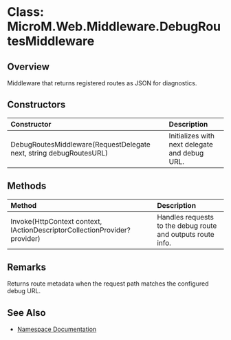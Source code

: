 # Class: MicroM.Web.Middleware.DebugRoutesMiddleware

## Overview
Middleware that returns registered routes as JSON for diagnostics.

## Constructors
| Constructor | Description |
|:--|:--|
| DebugRoutesMiddleware(RequestDelegate next, string debugRoutesURL) | Initializes with next delegate and debug URL. |

## Methods
| Method | Description |
|:--|:--|
| Invoke(HttpContext context, IActionDescriptorCollectionProvider? provider) | Handles requests to the debug route and outputs route info. |

## Remarks
Returns route metadata when the request path matches the configured debug URL.

## See Also
- [Namespace Documentation](index.md)
